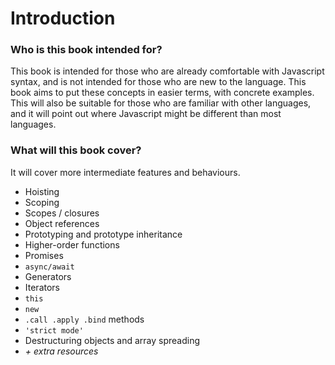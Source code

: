 # Introduction

### Who is this book intended for?

This book is intended for those who are already comfortable with Javascript syntax, and is not intended for those who are new to the language. This book aims to put these concepts in easier terms, with concrete examples. This will also be suitable for those who are familiar with other languages, and it will point out where Javascript might be different than most languages.

### What will this book cover?

It will cover more intermediate features and behaviours.

* Hoisting
* Scoping
* Scopes / closures
* Object references
* Prototyping and prototype inheritance
* Higher-order functions
* Promises
* `async/await`
* Generators
* Iterators
* `this`
* `new`
* `.call .apply .bind`  methods
* `'strict mode'`
* Destructuring objects and array spreading
* _+ extra resources_





